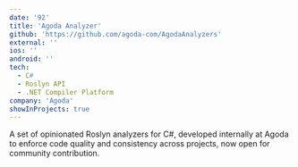 ```yaml
---
date: '92'
title: 'Agoda Analyzer'
github: 'https://github.com/agoda-com/AgodaAnalyzers'
external: ''
ios: ''
android: ''
tech:
  - C#
  - Roslyn API
  - .NET Compiler Platform​
company: 'Agoda'
showInProjects: true
---
```


​A set of opinionated Roslyn analyzers for C#, developed internally at Agoda to enforce code quality and consistency across projects, now open for community contribution.
